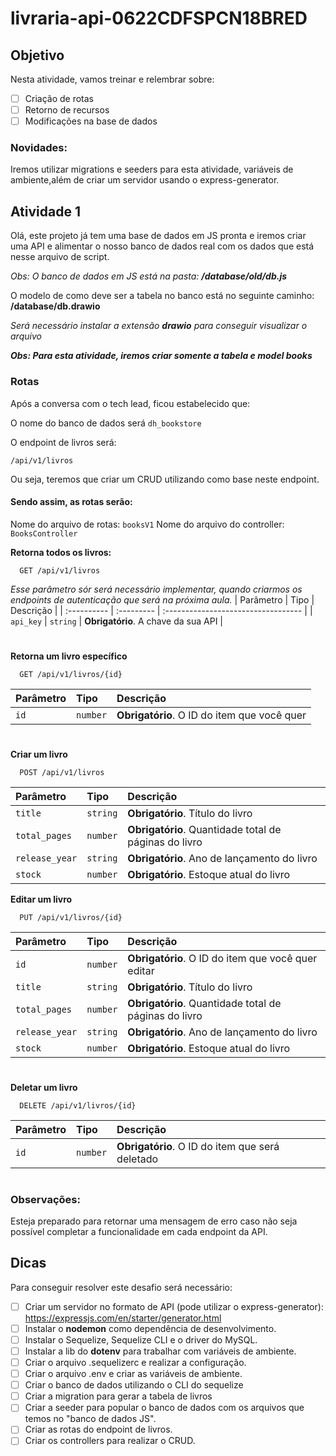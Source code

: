 # livraria-api-0622CDFSPCN18BRED

## Objetivo

Nesta atividade, vamos treinar e relembrar sobre:

-   [ ] Criação de rotas
-   [ ] Retorno de recursos
-   [ ] Modificações na base de dados

### Novidades:

Iremos utilizar migrations e seeders para esta atividade, variáveis de ambiente,além de criar um servidor usando o express-generator.

## Atividade 1

Olá, este projeto já tem uma base de dados em JS pronta e iremos criar uma API e alimentar o nosso banco de dados real com os dados que está nesse arquivo de script.

_Obs: O banco de dados em JS está na pasta: **/database/old/db.js**_

O modelo de como deve ser a tabela no banco está no seguinte caminho: **/database/db.drawio**

_Será necessário instalar a extensão **drawio** para conseguir visualizar o arquivo_

**_Obs: Para esta atividade, iremos criar somente a tabela e model books_**

### Rotas

Após a conversa com o tech lead, ficou estabelecido que:

O nome do banco de dados será `dh_bookstore`

O endpoint de livros será:

```http
/api/v1/livros
```

Ou seja, teremos que criar um CRUD utilizando como base neste endpoint.

#### Sendo assim, as rotas serão:

Nome do arquivo de rotas: `booksV1`
Nome do arquivo do controller: `BooksController`

**Retorna todos os livros:**

```http
  GET /api/v1/livros
```

_Esse parâmetro sór será necessário implementar, quando criarmos os endpoints de autenticação que será na próxima aula._
| Parâmetro | Tipo | Descrição |
| :---------- | :--------- | :---------------------------------- |
| `api_key` | `string` | **Obrigatório**. A chave da sua API |

#

**Retorna um livro específico**

```http
  GET /api/v1/livros/{id}
```

| Parâmetro | Tipo     | Descrição                                   |
| :-------- | :------- | :------------------------------------------ |
| `id`      | `number` | **Obrigatório**. O ID do item que você quer |

#

**Criar um livro**

```http
  POST /api/v1/livros
```

| Parâmetro      | Tipo     | Descrição                                             |
| :------------- | :------- | :---------------------------------------------------- |
| `title`        | `string` | **Obrigatório**. Título do livro                      |
| `total_pages`  | `number` | **Obrigatório**. Quantidade total de páginas do livro |
| `release_year` | `string` | **Obrigatório**. Ano de lançamento do livro           |
| `stock`        | `number` | **Obrigatório**. Estoque atual do livro               |

**Editar um livro**

```http
  PUT /api/v1/livros/{id}
```

| Parâmetro      | Tipo     | Descrição                                             |
| :------------- | :------- | :---------------------------------------------------- |
| `id`           | `number` | **Obrigatório**. O ID do item que você quer editar    |
| `title`        | `string` | **Obrigatório**. Título do livro                      |
| `total_pages`  | `number` | **Obrigatório**. Quantidade total de páginas do livro |
| `release_year` | `string` | **Obrigatório**. Ano de lançamento do livro           |
| `stock`        | `number` | **Obrigatório**. Estoque atual do livro               |

#

**Deletar um livro**

```http
  DELETE /api/v1/livros/{id}
```

| Parâmetro | Tipo     | Descrição                                       |
| :-------- | :------- | :---------------------------------------------- |
| `id`      | `number` | **Obrigatório**. O ID do item que será deletado |

#

### Observações:

Esteja preparado para retornar uma mensagem de erro caso não seja possível completar a funcionalidade em cada endpoint da API.

## Dicas

Para conseguir resolver este desafio será necessário:

-   [ ] Criar um servidor no formato de API (pode utilizar o express-generator): https://expressjs.com/en/starter/generator.html
-   [ ] Instalar o **nodemon** como dependência de desenvolvimento.
-   [ ] Instalar o Sequelize, Sequelize CLI e o driver do MySQL.
-   [ ] Instalar a lib do **dotenv** para trabalhar com variáveis de ambiente.
-   [ ] Criar o arquivo .sequelizerc e realizar a configuração.
-   [ ] Criar o arquivo .env e criar as variáveis de ambiente.
-   [ ] Criar o banco de dados utilizando o CLI do sequelize
-   [ ] Criar a migration para gerar a tabela de livros
-   [ ] Criar a seeder para popular o banco de dados com os arquivos que temos no "banco de dados JS".
-   [ ] Criar as rotas do endpoint de livros.
-   [ ] Criar os controllers para realizar o CRUD.
